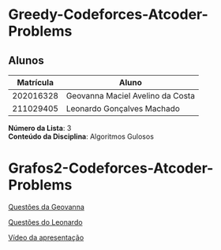 # Greedy-Codeforces-Atcoder-Problems

## Alunos
|Matrícula | Aluno |
| -- | -- |
| 202016328  | Geovanna Maciel Avelino da Costa |
| 211029405 | Leonardo Gonçalves Machado |

**Número da Lista**: 3<br>
**Conteúdo da Disciplina**: Algoritmos Gulosos

# Grafos2-Codeforces-Atcoder-Problems

[Questões da Geovanna](Geovanna-Greedy/explicacao.md)

[Questões do Leonardo](Leonardo-Greedy/explicacao.md)

[Vídeo da apresentação](https://youtu.be/YATQpZZryF8)

